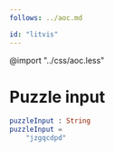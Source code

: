 ```yaml
---
follows: ../aoc.md

id: "litvis"
---
```


@import "../css/aoc.less"

# Puzzle input

```elm {l=hidden r}
puzzleInput : String
puzzleInput =
    "jzgqcdpd"
```
